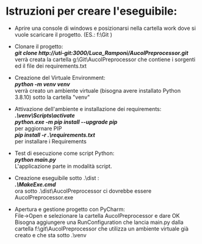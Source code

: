 # Istruzioni per creare l'eseguibile: 

* Aprire una console di windows e posizionarsi nella cartella work dove si vuole scaricare il progetto.
(ES.: f:\Git )  

* Clonare il progetto:    
***git clone http://uti-git:3000/Luca_Ramponi/AucolPreprocessor.git***  
verrà creata la cartella g:\Git\AucolPreprocessor che contiene i sorgenti ed il file dei requirements.txt

* Creazione del Virtuale Environment:  
***python -m venv venv***  
verrà creato un ambiente virtuale (bisogna avere installato Python 3.8.10) sotto la cartella "venv"  

* Attivazione dell'ambiente e installazione dei requirements:  
***.\venv\Scripts\activate***  
***python.exe -m pip install --upgrade pip***  
per aggiornare PIP  
***pip install -r .\requirements.txt***  
per installare i Requirements
* Test di esecuzione come script Python:  
***python main.py***  
L'applicazione parte in modalità script.
* Creazione eseguibile sotto .\dist  :  
***.\MakeExe.cmd***  
ora sotto .\dist\AucolPreprocessor ci dovrebbe essere AucolPreprocessor.exe
* Apertura e gestione progetto con PyCharm:  
File->Open  e selezionare la cartella AucolPreprocessor e dare OK  
Bisogna aggiungere una RunConfiguration che lancia main.py dalla cartella f:\git\AucolPreprocessor che utilizza un ambiente virtuale già creato e che sta sotto .\venv

